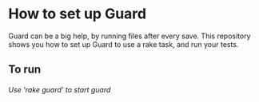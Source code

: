 How to set up Guard
===========================

Guard can be a big help, by running files after every save. This repository shows you how to set up Guard to use a rake task, and run your tests.

## To run
###### Use 'rake guard' to start guard
